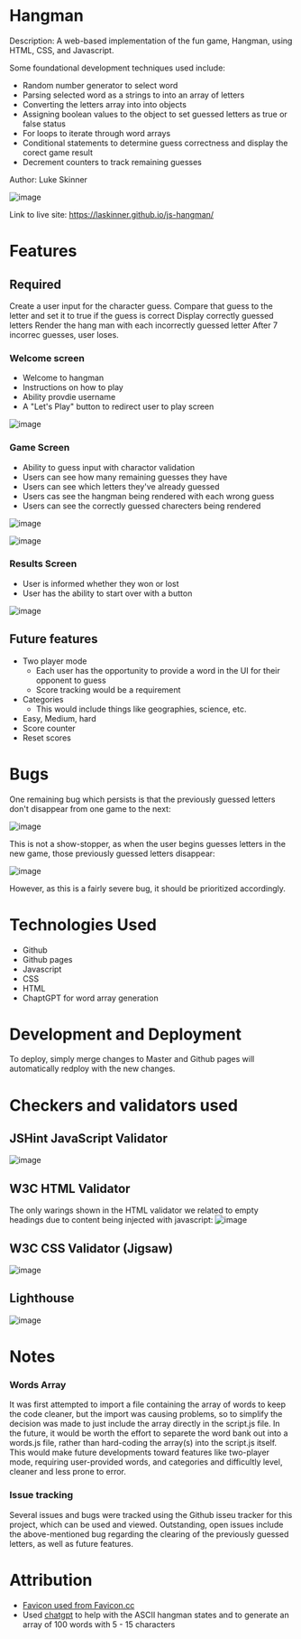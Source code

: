 # Hangman
Description: A web-based implementation of the fun game, Hangman, using HTML, CSS, and Javascript.

Some foundational development techniques used include:
- Random number generator to select word
- Parsing selected word as a strings to into an array of letters
- Converting the letters array into into objects
- Assigning boolean values to the object to set guessed letters as true or false status
- For loops to iterate through word arrays
- Conditional statements to determine guess correctness and display the corect game result
- Decrement counters to track remaining guesses

Author: Luke Skinner

![image](https://github.com/laskinner/js-hangman/assets/1858258/5c005689-24e1-468e-8bc0-9400a84ff903)


Link to live site: https://laskinner.github.io/js-hangman/

# Features
## Required
Create a user input for the character guess.
Compare that guess to the letter and set it to true if the guess is correct
Display correctly guessed letters
Render the hang man with each incorrectly guessed letter
After 7 incorrec guesses, user loses.

### Welcome screen
- Welcome to hangman
- Instructions on how to play
- Ability provdie username
- A "Let's Play" button to redirect user to play screen

![image](https://github.com/laskinner/js-hangman/assets/1858258/9c553f39-d4db-45d2-9dc3-787b7fa5cba6)



### Game Screen
- Ability to guess input with charactor validation
- Users can see how many remaining guesses they have
- Users can see which letters they've already guessed
- Users cas see the hangman being rendered with each wrong guess
- Users can see the correctly guessed charecters being rendered

![image](https://github.com/laskinner/js-hangman/assets/1858258/a304bd6b-75eb-4892-a68e-7e0cfbda0940)

![image](https://github.com/laskinner/js-hangman/assets/1858258/5687cc84-2695-4e6d-b4c5-11985bc63912)



### Results Screen
- User is informed whether they won or lost
- User has the ability to start over with a button

![image](https://github.com/laskinner/js-hangman/assets/1858258/3ac1171d-857c-4910-9b4b-c0d931e2da09)



## Future features
- Two player mode
  - Each user has the opportunity to provide a word in the UI for their opponent to guess
  - Score tracking would be a requirement
- Categories
  - This would include things like geographies, science, etc.
- Easy, Medium, hard
- Score counter
- Reset scores

# Bugs

One remaining bug which persists is that the previously guessed letters don't disappear from one game to the next:

![image](https://github.com/laskinner/js-hangman/assets/1858258/72cce94c-f67c-4b9b-b603-d44beed4a5ba)

This is not a show-stopper, as when the user begins guesses letters in the new game, those previously guessed letters disappear:

![image](https://github.com/laskinner/js-hangman/assets/1858258/feeb3418-fc74-461d-9b70-23c62ccb8c71)

However, as this is a fairly severe bug, it should be prioritized accordingly.

# Technologies Used
- Github
- Github pages
- Javascript
- CSS
- HTML
- ChaptGPT for word array generation

# Development and Deployment
To deploy, simply merge changes to Master and Github pages will automatically redploy with the new changes.

# Checkers and validators used
## JSHint JavaScript Validator

![image](https://github.com/laskinner/js-hangman/assets/1858258/d7bf4a86-810d-4385-9f85-12e4c8d664da)

## W3C HTML Validator

The only warings shown in the HTML validator we related to empty headings due to content being injected with javascript:
![image](https://github.com/laskinner/js-hangman/assets/1858258/2a1bb926-9e0c-43bc-b6b1-4501de406a72)

## W3C CSS Validator (Jigsaw)
![image](https://github.com/laskinner/js-hangman/assets/1858258/496ffcdb-8876-475c-bccb-8344f3bef7eb)

## Lighthouse
![image](https://github.com/laskinner/js-hangman/assets/1858258/48410075-e6e2-43b9-89a3-50e908aef033)

# Notes
### Words Array
It was first attempted to import a file containing the array of words to keep the code cleaner, but the import was causing problems, so to simplify the decision was made to just include the array directly in the script.js file. In the future, it would be worth the effort to separete the word bank out into a words.js file, rather than hard-coding the array(s) into the script.js itself. This would make future developments toward features like two-player mode, requiring user-provided words, and categories and difficultly level, cleaner and less prone to error.

### Issue tracking
Several issues and bugs were tracked using the Github isseu tracker for this project, which can be used and viewed. Outstanding, open issues include the above-mentioned bug regarding the clearing of the previously guessed letters, as well as future features.

# Attribution
- [Favicon used from Favicon.cc](https://www.favicon.cc/?action=icon&file_id=39774)
- Used [chatgpt]([url](https://openai.com/)) to help with the ASCII hangman states and to generate an array of 100 words with 5 - 15 characters
